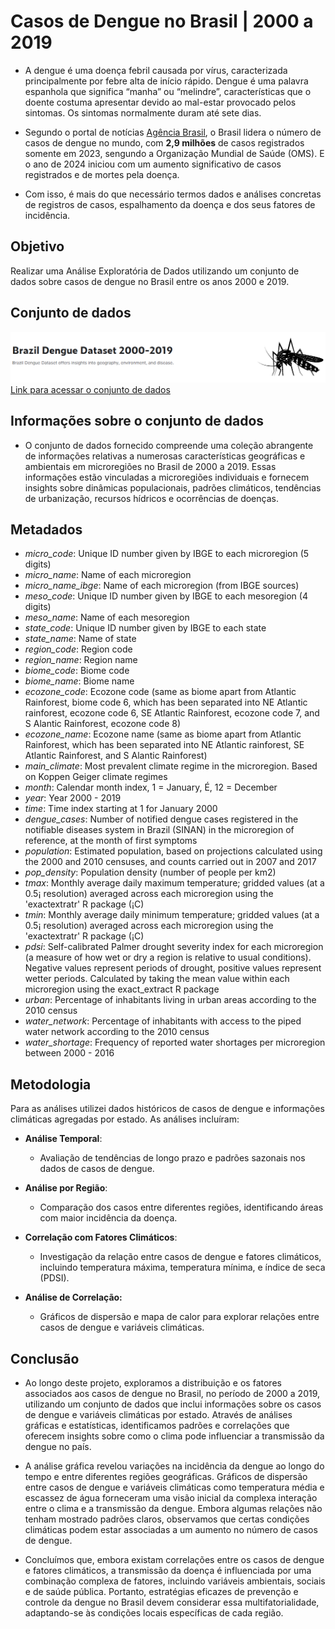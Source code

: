 # **Casos de Dengue no Brasil | 2000 a 2019**

- A dengue é uma doença febril causada por vírus, caracterizada principalmente por febre alta de início rápido. Dengue é uma palavra espanhola que significa “manha” ou “melindre”, características que o doente costuma apresentar devido ao mal-estar provocado pelos sintomas. Os sintomas normalmente duram até sete dias.

- Segundo o portal de notícias [Agência Brasil](https://agenciabrasil.ebc.com.br/saude/noticia/2023-12/brasil-e-pais-com-mais-casos-de-dengue-no-mundo-mostra-dados-da-oms), o Brasil lidera o número de casos de dengue no mundo, com **2,9 milhões** de casos registrados somente em 2023, sengundo a Organização Mundial de Saúde (OMS). E o ano de 2024 iniciou com um aumento significativo de casos registrados e de mortes pela doença.

- Com isso, é mais do que necessário termos dados e análises concretas de registros de casos, espalhamento da doença e dos seus fatores de incidência.

## **Objetivo**

Realizar uma Análise Exploratória de Dados utilizando um conjunto de dados sobre casos de dengue no Brasil entre os anos 2000 e 2019.

## **Conjunto de dados**

![Casos Dengue](https://github.com/luiz-prado/analises_exploratorias/blob/a447b5ee44998d0191773fd541e61573c8ea71ad/casos_dengue_brasil/imagens/dengue_dataset.png)
[Link para acessar o conjunto de dados](https://www.kaggle.com/datasets/raomuhammadsaeedali/brazil-dengue-dataset-2000-2019/data?select=data_2000_2019.csv)

## **Informações sobre o conjunto de dados**

- O conjunto de dados fornecido compreende uma coleção abrangente de informações relativas a numerosas características geográficas e ambientais em microregiões no Brasil de 2000 a 2019. Essas informações estão vinculadas a microregiões individuais e fornecem insights sobre dinâmicas populacionais, padrões climáticos, tendências de urbanização, recursos hídricos e ocorrências de doenças.

## **Metadados**

- *micro_code*: Unique ID number given by IBGE to each microregion (5 digits)
- *micro_name*: Name of each microregion
- *micro_name_ibge*: Name of each microregion (from IBGE sources)
- *meso_code*: Unique ID number given by IBGE to each mesoregion (4 digits)
- *meso_name*: Name of each mesoregion
- *state_code*: Unique ID number given by IBGE to each state
- *state_name*: Name of state
- *region_code*: Region code
- *region_name*: Region name
- *biome_code*: Biome code
- *biome_name*: Biome name
- *ecozone_code*: Ecozone code (same as biome apart from Atlantic Rainforest, biome code 6, which has been separated into NE Atlantic rainforest, ecozone code 6, SE Atlantic Rainforest, ecozone code 7, and S Alantic Rainforest, ecozone code 8)
- *ecozone_name*: Ecozone name (same as biome apart from Atlantic Rainforest, which has been separated into NE Atlantic rainforest, SE Atlantic Rainforest, and S Alantic Rainforest)
- *main_climate*: Most prevalent climate regime in the microregion. Based on Koppen Geiger climate regimes
- *month*: Calendar month index, 1 = January, É, 12 = December
- *year*: Year 2000 - 2019
- *time*: Time index starting at 1 for January 2000
- *dengue_cases*: Number of notified dengue cases registered in the notifiable diseases system in Brazil (SINAN) in the microregion of reference, at the month of first symptoms
- *population*: Estimated population, based on projections calculated using the 2000 and 2010 censuses, and counts carried out in 2007 and 2017
- *pop_density*: Population density (number of people per km2)
- *tmax*: Monthly average daily maximum temperature; gridded values (at a 0.5¡ resolution) averaged across each microregion using the 'exactextratr' R package (¡C)
- *tmin*: Monthly average daily minimum temperature; gridded values (at a 0.5¡ resolution) averaged across each microregion using the 'exactextratr' R package (¡C)
- *pdsi*: Self-calibrated Palmer drought severity index for each microregion (a measure of how wet or dry a region is relative to usual conditions). Negative values represent periods of drought, positive values represent wetter periods. Calculated by taking the mean value within each microregion using the exact_extract R package
- *urban*: Percentage of inhabitants living in urban areas according to the 2010 census
- *water_network*: Percentage of inhabitants with access to the piped water network according to the 2010 census
- *water_shortage*: Frequency of reported water shortages per microregion between 2000 - 2016

## **Metodologia**

Para as análises utilizei dados históricos de casos de dengue e informações climáticas agregadas por estado. As análises incluíram:

- **Análise Temporal**:
  - Avaliação de tendências de longo prazo e padrões sazonais nos dados de casos de dengue.

- **Análise por Região**:
  - Comparação dos casos entre diferentes regiões, identificando áreas com maior incidência da doença.

- **Correlação com Fatores Climáticos**:
  - Investigação da relação entre casos de dengue e fatores climáticos, incluindo temperatura máxima, temperatura mínima, e índice de seca (PDSI).

- **Análise de Correlação:**
  - Gráficos de dispersão e mapa de calor para explorar relações entre casos de dengue e variáveis climáticas.

## **Conclusão**

- Ao longo deste projeto, exploramos a distribuição e os fatores associados aos casos de dengue no Brasil, no período de 2000 a 2019, utilizando um conjunto de dados que inclui informações sobre os casos de dengue e variáveis climáticas por estado. Através de análises gráficas e estatísticas, identificamos padrões e correlações que oferecem insights sobre como o clima pode influenciar a transmissão da dengue no país.

- A análise gráfica revelou variações na incidência da dengue ao longo do tempo e entre diferentes regiões geográficas. Gráficos de dispersão entre casos de dengue e variáveis climáticas como temperatura média e escassez de água forneceram uma visão inicial da complexa interação entre o clima e a transmissão da dengue. Embora algumas relações não tenham mostrado padrões claros, observamos que certas condições climáticas podem estar associadas a um aumento no número de casos de dengue.

- Concluímos que, embora existam correlações entre os casos de dengue e fatores climáticos, a transmissão da doença é influenciada por uma combinação complexa de fatores, incluindo variáveis ambientais, sociais e de saúde pública. Portanto, estratégias eficazes de prevenção e controle da dengue no Brasil devem considerar essa multifatorialidade, adaptando-se às condições locais específicas de cada região.
